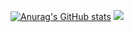 [![Anurag's GitHub stats](https://github-readme-stats.vercel.app/api?username=chgv&show_icons=true&theme=dracula)](https://github.com/anuraghazra/github-readme-stats)
![](http://github-profile-summary-cards.vercel.app/api/cards/profile-details?username=chgv&theme=2077)
